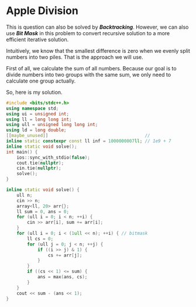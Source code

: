 # Apple Division

This is question can also be solved by ***Backtracking***. However, we can also use ***Bit Mask*** in this problem to convert recursive solution to a more efficient iterative solution.

Intuitively, we know that the smallest difference is zero when we evenly split numbers into two piles. That is the approach we will use.

First of all, we calculate the sum of all numbers. Because our goal is to divide numbers into two groups with the same sum, we only need to calculate one group actually.

So, here is my solution.

```c++
#include <bits/stdc++.h>
using namespace std;
using ui = unsigned int;
using ll = long long int;
using ull = unsigned long long int;
using ld = long double;
[[maybe_unused]]                                     //
inline static constexpr const ll inf = 1000000007ll; // 1e9 + 7
inline static void solve();
int main() {
    ios::sync_with_stdio(false);
    cout.tie(nullptr);
    cin.tie(nullptr);
    solve();
}

inline static void solve() {
    ull n;
    cin >> n;
    array<ll, 20> arr{};
    ll sum = 0, ans = 0;
    for (ull i = 0; i < n; ++i) {
        cin >> arr[i], sum += arr[i];
    }
    for (ull i = 0; i < (1ull << n); ++i) { // bitmask
        ll cs = 0;
        for (ull j = 0; j < n; ++j) {
            if ((i >> j) & 1) {
                cs += arr[j];
            }
        }
        if ((cs << 1) <= sum) {
            ans = max(ans, cs);
        }
    }
    cout << sum - (ans << 1);
}
```
